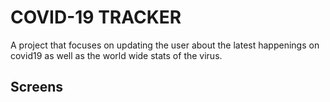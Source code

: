# COVID-19 TRACKER

A project that focuses on updating the user about the latest happenings on covid19 as well as the world wide stats of the virus.

## Screens
